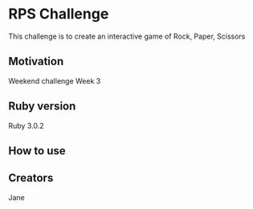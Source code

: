 # RPS Challenge

This challenge is to create an interactive game of Rock, Paper, Scissors

## Motivation
Weekend challenge Week 3

## Ruby version
Ruby 3.0.2 

## How to use

## Creators
Jane 
